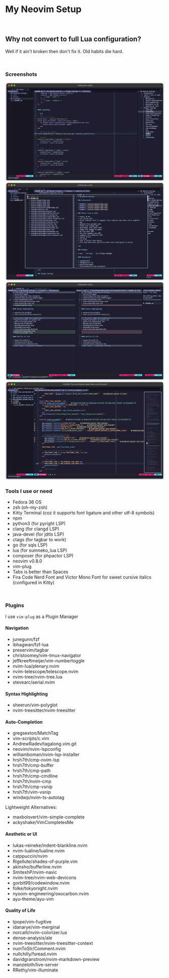 # My Neovim Setup

<br>

## Why not convert to full Lua configuration?
Well if it ain't broken then don't fix it. Old habits die hard.

<br>

### Screenshots

![image1](./assets/images/img1.png)
![image2](./assets/images/img2.png)
![image3](./assets/images/img3.png)
![image4](./assets/images/img4.png)

### Tools I use or need

* Fedora 36 OS
* zsh (oh-my-zsh)
* Kitty Terminal (coz it supports font ligature and other utf-8 symbols)
* npm
* python3 (for pyright LSP)
* clang (for clangd LSP)
* java-devel (for jdtls LSP)
* ctags (for tagbar to work)
* go (for sqls LSP)
* lua (for sumneko_lua LSP)
* composer (for phpactor LSP)
* neovim v0.8.0
* vim-plug
* Tabs is better than Spaces
* Fira Code Nerd Font and Victor Mono Font for sweet cursive italics (configured in Kitty)

<br>

### Plugins

I use ```vim-plug``` as a Plugin Manager

#### Navigation

* junegunn/fzf
* ibhagwan/fzf-lua
* preservim/tagbar
* christoomey/vim-tmux-navigator
* jeffkreeftmeijer/vim-numbertoggle
* nvim-lua/plenary.nvim
* nvim-telescope/telescope.nvim
* nvim-tree/nvim-tree.lua
* stevearc/aerial.nvim

#### Syntax Highlighting

* sheerun/vim-polyglot
* nvim-treesitter/nvim-treesitter

#### Auto-Completion

* gregsexton/MatchTag
* vim-scripts/c.vim
* AndrewRadev/tagalong.vim.git
* neovim/nvim-lspconfig
* williamboman/nvim-lsp-installer
* hrsh7th/cmp-nvim-lsp
* hrsh7th/cmp-buffer
* hrsh7th/cmp-path
* hrsh7th/cmp-cmdline
* hrsh7th/nvim-cmp
* hrsh7th/cmp-vsnip
* hrsh7th/vim-vsnip
* windwp/nvim-ts-autotag

Lightweight Alternatives:

* maxboisvert/vim-simple-complete
* ackyshake/VimCompletesMe

#### Aesthetic or UI

* lukas-reineke/indent-blankline.nvim
* nvim-lualine/lualine.nvim
* catppuccin/nvim
* Rigellute/shades-of-purple.vim
* akinsho/bufferline.nvim
* SmiteshP/nvim-navic
* nvim-tree/nvim-web-devicons
* gorbit99/codewindow.nvim
* folke/tokyonight.nvim
* nyoom-engineering/oxocarbon.nvim
* ayu-theme/ayu-vim

#### Quality of Life

* tpope/vim-fugitive
* idanarye/vim-merginal
* norcalli/nvim-colorizer.lua
* dense-analysis/ale
* nvim-treesitter/nvim-treesitter-context
* numToStr/Comment.nvim
* nullchilly/fsread.nvim
* davidgranstrom/nvim-markdown-preview
* manzeloth/live-server
* RRethy/vim-illuminate

<br>
